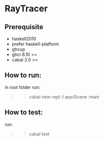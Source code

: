 # RayTracer

## Prerequisite
* haskell2010
* prefer haskell-platform
* ghcup
* ghci 8.10 >=
* cabal 2.0 >=

## How to run:

in root folder 
run: 
>> cabal new-repl
>> :l app/Scene
>> :main

## How to test:
run:
>> cabal test